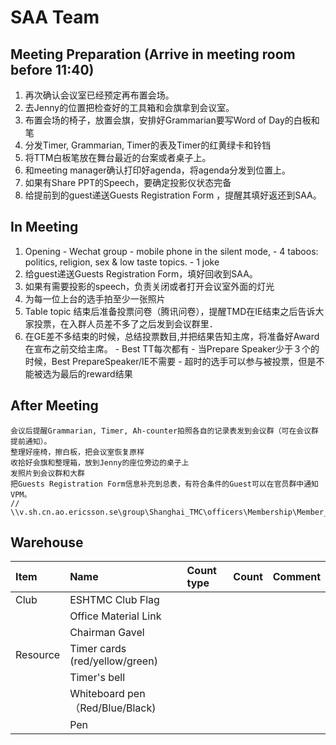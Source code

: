 # SAA Team

## Meeting Preparation  \(Arrive in meeting room before 11:40\)

1. 再次确认会议室已经预定再布置会场。
2. 去Jenny的位置把检查好的工具箱和会旗拿到会议室。
3. 布置会场的椅子，放置会旗，安排好Grammarian要写Word of Day的白板和笔
4. 分发Timer, Grammarian, Timer的表及Timer的红黄绿卡和铃铛
5. 将TTM白板笔放在舞台最近的台案或者桌子上。
6. 和meeting manager确认打印好agenda，将agenda分发到位置上。
7. 如果有Share PPT的Speech，要确定投影仪状态完备
8. 给提前到的guest递送Guests Registration Form ，提醒其填好返还到SAA。

## In Meeting

1. Opening - Wechat group - mobile phone in the silent mode, - 4 taboos: politics, religion, sex & low taste topics.  - 1 joke
2. 给guest递送Guests Registration Form，填好回收到SAA。
3. 如果有需要投影的speech，负责关闭或者打开会议室外面的灯光
4. 为每一位上台的选手拍至少一张照片
5. Table topic 结束后准备投票问卷（腾讯问卷），提醒TMD在IE结束之后告诉大家投票，在入群人员差不多了之后发到会议群里．
6. 在GE差不多结束的时候，总结投票数目,并把结果告知主席，将准备好Award在宣布之前交给主席。 - Best TT每次都有 - 当Prepare Speaker少于３个的时候，Best PrepareSpeaker/IE不需要 - 超时的选手可以参与被投票，但是不能被选为最后的reward结果

## After Meeting

```text
会议后提醒Grammarian, Timer, Ah-counter拍照各自的记录表发到会议群（可在会议群提前通知）。
整理好座椅，擦白板，把会议室恢复原样
收拾好会旗和整理箱，放到Jenny的座位旁边的桌子上
发照片到会议群和大群
把Guests Registration Form信息补充到总表，有符合条件的Guest可以在官员群中通知VPM。
// \\v.sh.cn.ao.ericsson.se\group\Shanghai_TMC\officers\Membership\Member_list.xlsx           
```

## Warehouse

| Item | Name | Count type | Count | Comment |
| :--- | :--- | :--- | :--- | :--- |
| Club | ESHTMC Club Flag |  |  |  |
|  | Office Material Link |  |  |  |
|  | Chairman Gavel |  |  |  |
| Resource | Timer cards \(red/yellow/green\) |  |  |  |
|  | Timer's bell |  |  |  |
|  | Whiteboard pen（Red/Blue/Black\) |  |  |  |
|  | Pen |  |  |  |

